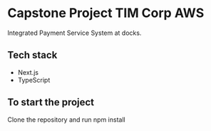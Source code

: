 # Capstone Project TIM Corp AWS

Integrated Payment Service System at docks.

## Tech stack

- Next.js
- TypeScript

## To start the project

Clone the repository and run npm install

